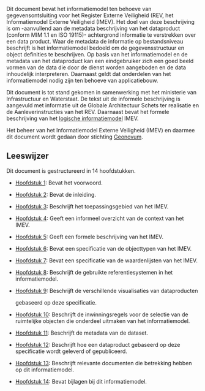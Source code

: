 Dit document bevat het informatiemodel ten behoeve van gegevensontsluiting voor het Register Externe Veiligheid (REV, het Informatiemodel Externe Veiligheid (IMEV). Het doel van deze beschrijving is om -aanvullend aan de metadata beschrijving van het dataproduct (conform MIM 1.1 en ISO 19115)- achtergrond informatie te verstrekken over een data product.  Waar de metadata de informatie op bestandsniveau beschrijft is het informatiemodel bedoeld om de gegevensstructuur en object definities te beschrijven. Op basis van het informatiemodel en de metadata van het dataproduct kan een eindgebruiker zich een goed beeld vormen van de data die door de dienst worden aangeboden en de data inhoudelijk interpreteren. Daarnaast geldt dat onderdelen van het informatiemodel nodig zijn ten behoeve van applicatiebouw.

Dit document is tot stand gekomen in samenwerking met het ministerie van Infrastructuur en Waterstaat. De tekst uit de informele beschrijving is aangevuld met informatie uit de Globale Architectuur Schets ter realisatie en de Aanleverinstructies van het REV. Daarnaast bevat het formele beschrijving van het [logische informatiemodel](https://geonovum.github.io/MIM-Werkomgeving/#typen-informatiemodellen) IMEV.

Het beheer van het Informatiemodel Externe Veiligheid (IMEV) en daarmee dit document wordt gedaan door stichting [Geonovum](https://www.geonovum.nl).

Leeswijzer
----------

Dit document is gestructureerd in 14 hoofdstukken.

-   [Hoofdstuk 1](#voorwoord): Bevat het voorwoord.

-   [Hoofdstuk 2](#inleiding): Bevat de inleiding.

-   [Hoofdstuk 3](#toepassingsgebied): Beschrijft het toepassingsgebied van het
    IMEV.

-   [Hoofdstuk 4](#overzicht): Geeft een informeel overzicht van de context van
    het IMEV.

-   [Hoofdstuk 5](#gegevensdefinitie): Geeft een formele beschrijving van het
    IMEV.

-   [Hoofdstuk 6](#cat): Bevat een specificatie van de objecttypen van het
    IMEV.

-   [Hoofdstuk 7](#lis): Bevat een specificatie van de waardenlijsten van het
    IMEV.

-   [Hoofdstuk 8](#referentiesystemen): Beschrijft de gebruikte
    referentiesystemen in het informatiemodel.

-   [Hoofdstuk 9](#visualisatie): Beschrijft de verschillende visualisaties van
    dataproducten

    gebaseerd op deze specificatie.

-   [Hoofdstuk 10](#inwinning): Beschrijft de inwinningsregels voor de selectie
    van de ruimtelijke objecten die onderdeel uitmaken van het informatiemodel.

-   [Hoofdstuk 11](#metadata-dataset): Beschrijft de metadata van de dataset.

-   [Hoofdstuk 12](#levering): Beschrijft hoe een dataproduct gebaseerd op deze
    specificatie wordt geleverd of gepubliceerd.

-   [Hoofdstuk 13](#bibliografie): Beschrijft relevante documenten die
    betrekking hebben op dit informatiemodel.

-   [Hoofdstuk 14](#bijlage): Bevat bijlagen bij dit informatiemodel.